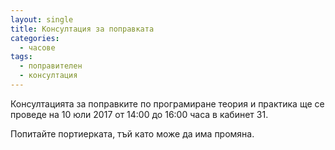 ```yaml
---
layout: single
title: Консултация за поправката
categories:
  - часове
tags:
  - поправителен
  - консултация
---
```


Консултацията за поправките по програмиране теория и практика ще се проведе на 10 юли 2017 от 14:00 до
16:00 часа в кабинет 31.


Попитайте портиерката, тъй като може да има промяна.
